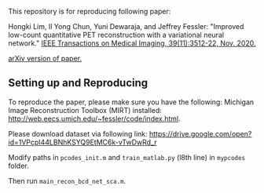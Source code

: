 This repository is for reproducing following paper: 

Hongki Lim, Il Yong Chun, Yuni Dewaraja, and Jeffrey Fessler:
"Improved low-count quantitative PET reconstruction with a variational neural network."
[IEEE Transactions on Medical Imaging, 39(11):3512-22, Nov. 2020.](http://doi.org/10.1109/TMI.2020.2998480)

[arXiv version of paper.](https://arxiv.org/abs/1906.02327)


## Setting up and Reproducing

To reproduce the paper, please make sure you have the following:
Michigan Image Reconstruction Toolbox (MIRT) installed:
http://web.eecs.umich.edu/~fessler/code/index.html.  

Please download dataset via following link: 
https://drive.google.com/open?id=1VPcpI44LBNhKSYQ9EtMC6k-vTwDwRd_r

Modify paths in `pcodes_init.m` and `train_matlab.py` (l8th line) in `mypcodes` folder.

Then run `main_recon_bcd_net_sca.m`.
